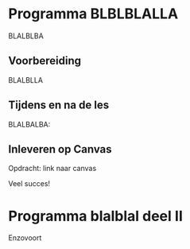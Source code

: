 # Programma BLBLBLALLA
BLALBLBA

## Voorbereiding
BLALBLLA

## Tijdens en na de les

BLALBALBA:

## Inleveren op Canvas

Opdracht: link naar canvas

Veel succes!

# Programma blalblal deel II
Enzovoort